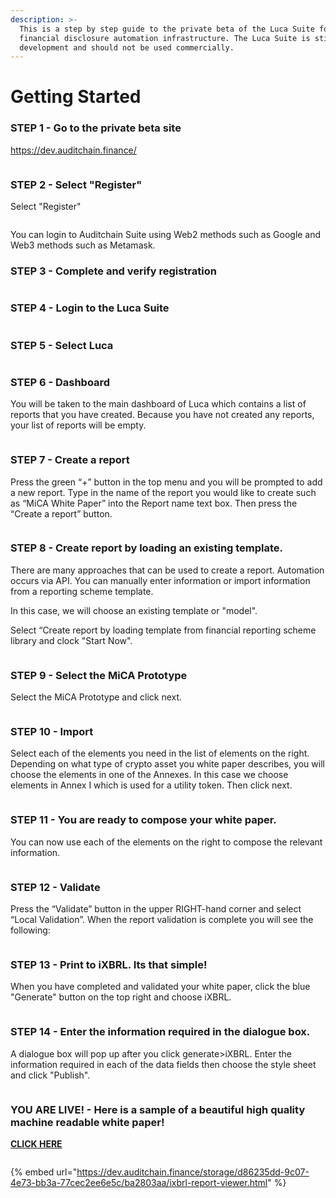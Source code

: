 ```yaml
---
description: >-
  This is a step by step guide to the private beta of the Luca Suite for
  financial disclosure automation infrastructure. The Luca Suite is still in
  development and should not be used commercially.
---
```


# Getting Started



### STEP 1 - Go to the private beta site

[https://dev.auditchain.finance/ ](https://dev.auditchain.finance/)

<figure><img src="../.gitbook/assets/image.png" alt=""><figcaption></figcaption></figure>



### STEP 2 - Select "Register"

Select "Register"

<figure><img src="../.gitbook/assets/image (1).png" alt=""><figcaption></figcaption></figure>

You can login to Auditchain Suite using Web2 methods such as Google and Web3 methods such as Metamask.

### STEP 3 - Complete and verify registration

<figure><img src="../.gitbook/assets/image (2).png" alt=""><figcaption></figcaption></figure>



### STEP 4 - Login to the Luca Suite

<figure><img src="../.gitbook/assets/image (3).png" alt=""><figcaption></figcaption></figure>



### STEP 5 - Select Luca

<figure><img src="../.gitbook/assets/image (4).png" alt=""><figcaption></figcaption></figure>



### STEP 6 - Dashboard

You will be taken to the main dashboard of Luca which contains a list of reports that you have created. Because you have not created any reports, your list of reports will be empty.



<figure><img src="../.gitbook/assets/image (5).png" alt=""><figcaption></figcaption></figure>



### STEP 7 - Create a report

Press the green “+” button in the top menu and you will be prompted to add a new report. Type in the name of the report you would like to create such as “MiCA White Paper” into the Report name text box. Then press the “Create a report” button.

<figure><img src="../.gitbook/assets/image (14).png" alt=""><figcaption></figcaption></figure>



### STEP 8 - Create report by loading an existing template.

There are many approaches that can be used to create a report. Automation occurs via API. You can manually enter information or import information from a reporting scheme template.

In this case, we will choose an existing template or "model".

Select “Create report by loading template from financial reporting scheme library and clock "Start Now".

<figure><img src="../.gitbook/assets/image (15).png" alt=""><figcaption></figcaption></figure>





### STEP 9 - Select the MiCA Prototype

Select the MiCA Prototype and click next.

<figure><img src="../.gitbook/assets/image (16).png" alt=""><figcaption></figcaption></figure>



### STEP 10 - Import

Select each of the elements you need in the list of elements on the right. Depending on what type of crypto asset you white paper describes, you will choose the elements in one of the Annexes. In this case we choose elements in Annex I which is used for a utility token. Then click next.

<figure><img src="../.gitbook/assets/image (18).png" alt=""><figcaption></figcaption></figure>

### STEP 11 - You are ready to compose your white paper.

You can now use each of the elements on the right to compose the relevant information.&#x20;

<figure><img src="../.gitbook/assets/image (19).png" alt=""><figcaption></figcaption></figure>



### STEP 12 - Validate&#x20;

Press the “Validate” button in the upper RIGHT-hand corner and select “Local Validation”. When the report validation is complete you will see the following:

<figure><img src="../.gitbook/assets/image (11).png" alt=""><figcaption></figcaption></figure>



### STEP 13 - Print to iXBRL. Its that simple!

When you have completed and validated your white paper, click the blue "Generate" button on the top right and choose iXBRL.&#x20;

<figure><img src="../.gitbook/assets/image (20).png" alt=""><figcaption></figcaption></figure>

### STEP 14 - Enter the information required in the dialogue box.

A dialogue box will pop up after you click generate>iXBRL. Enter the information required in each of the data fields then choose the style sheet and click "Publish".&#x20;

<figure><img src="../.gitbook/assets/image (21).png" alt=""><figcaption></figcaption></figure>

### YOU ARE LIVE! - Here is a sample of a beautiful high quality machine readable white paper!

[**CLICK HERE**](https://dev.auditchain.finance/storage/d86235dd-9c07-4e73-bb3a-77cec2ee6e5c/ba2803aa/ixbrl-report-viewer.html)

<figure><img src="../.gitbook/assets/image (22).png" alt=""><figcaption></figcaption></figure>

{% embed url="https://dev.auditchain.finance/storage/d86235dd-9c07-4e73-bb3a-77cec2ee6e5c/ba2803aa/ixbrl-report-viewer.html" %}
